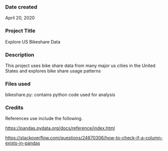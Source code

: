 ### Date created
April 20, 2020

### Project Title
Explore US Bikeshare Data

### Description
This project uses bike share data from many major us cities in the United States and explores bike share usage patterns

### Files used
bikeshare.py: contains python code used for analysis

### Credits
References use include the following.

https://pandas.pydata.org/docs/reference/index.html

https://stackoverflow.com/questions/24870306/how-to-check-if-a-column-exists-in-pandas

